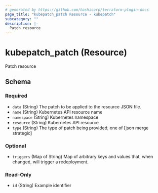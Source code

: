 ```yaml
---
# generated by https://github.com/hashicorp/terraform-plugin-docs
page_title: "kubepatch_patch Resource - kubepatch"
subcategory: ""
description: |-
  Patch resource
---
```


# kubepatch_patch (Resource)

Patch resource



<!-- schema generated by tfplugindocs -->
## Schema

### Required

- `data` (String) The patch to be applied to the resource JSON file.
- `name` (String) Kubernetes API resource name
- `namespace` (String) Kubernetes namespace
- `resource` (String) Kubernetes API resource
- `type` (String) The type of patch being provided; one of [json merge strategic]

### Optional

- `triggers` (Map of String) Map of arbitrary keys and values that, when changed, will trigger a redeployment.

### Read-Only

- `id` (String) Example identifier
